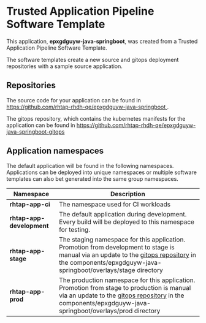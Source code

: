 # Trusted Application Pipeline Software Template

This application, **epxgdguyw-java-springboot**, was created from a Trusted Application Pipeline Software Template.

The software templates create a new source and gitops deployment repositories with a sample source application. 

## Repositories

The source code for your application can be found in [https://github.com/rhtap-rhdh-qe/epxgdguyw-java-springboot ](https://github.com/rhtap-rhdh-qe/epxgdguyw-java-springboot ).
 
The gitops repository, which contains the kubernetes manifests for the application can be found in 
[https://github.com/rhtap-rhdh-qe/epxgdguyw-java-springboot-gitops ](https://github.com/rhtap-rhdh-qe/epxgdguyw-java-springboot-gitops ) 

## Application namespaces 

The default application will be found in the following namespaces. Applications can be deployed into unique namespaces or multiple software templates can also bet generated into the same group namespaces.  

|  Namespace   |  Description   |  
| -------- | -------- |
| **rhtap-app-ci** | The namespace used for CI workloads |
| **rhtap-app-development** | The default application during development. Every build will be deployed to this namespace for testing. |
| **rhtap-app-stage** | The staging namespace for this application. Promotion from development to stage is manual via an update to the [gitops repository](https://github.com/rhtap-rhdh-qe/epxgdguyw-java-springboot-gitops ) in the components/epxgdguyw-java-springboot/overlays/stage directory |
| **rhtap-app-prod** | The production namespace for this application. Promotion from stage to production is manual via an update to the [gitops repository](https://github.com/rhtap-rhdh-qe/epxgdguyw-java-springboot-gitops ) in the components/epxgdguyw-java-springboot/overlays/prod directory |